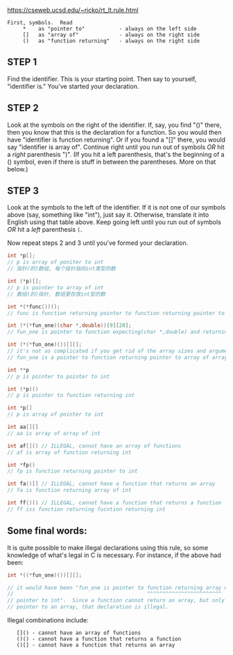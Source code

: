 https://cseweb.ucsd.edu/~ricko/rt_lt.rule.html


```
First, symbols.  Read
     *    as "pointer to"           - always on the left side
     []   as "array of"             - always on the right side
     ()   as "function returning"   - always on the right side
```

STEP 1
------
Find the identifier.  This is your starting point.  Then say to yourself,
"identifier is."  You've started your declaration.


STEP 2
------
Look at the symbols on the right of the identifier.  If, say, you find "()"
there, then you know that this is the declaration for a function.  So you
would then have "identifier is function returning".  Or if you found a
"[]" there, you would say "identifier is array of".  Continue right until
you run out of symbols *OR* hit a *right* parenthesis ")".  (If you hit a
left parenthesis, that's the beginning of a () symbol, even if there
is stuff in between the parentheses.  More on that below.)


STEP 3
------
Look at the symbols to the left of the identifier.  If it is not one of our
symbols above (say, something like "int"), just say it.  Otherwise, translate
it into English using that table above.  Keep going left until you run out of
symbols *OR* hit a *left* parenthesis `(`.

Now repeat steps 2 and 3 until you've formed your declaration.

```c
int *p[];
// p is array of poniter to int
// 指针(的)数组, 每个指针指向int类型的数

int (*p)[];
// p is pointer to array of int
// 数组(的)指针, 数组里存放int型的数

int *(*func())();
// func is function returning pointer to function returning pointer to int

int (*(*fun_one)(char *,double))[9][20];
// fun_one is pointer to function expecting(char *,double) and returning pointer to array(size 9) of array(size 20) of int

int (*(*fun_one)())[][];
// it's not as complicated if you get rid of the array sizes and argument lists
// fun_one is a pointer to function returning pointer to array of array of int

int **p
// p is pointer to pointer to int

int (*p)()
// p is pointer to function returning int

int *p[]
// p is array of pointer to int

int aa[][]
// aa is array of array of int

int af[]() // ILLEGAL, cannot have an array of functions
// af is array of function returning int

int *fp()
// fp is function returning pointer to int

int fa()[] // ILLEGAL, cannot have a function that returns an array
// fa is function returning array of int

int ff()() // ILLEGAL, cannot have a function that returns a function
// ff iss function returning fucntion returning int
```

Some final words:
-------------
It is quite possible to make illegal declarations using this rule,
so some knowledge of what's legal in C is necessary.  For instance,
if the above had been:

```c
int *((*fun_one)())[][];

// it would have been "fun_one is pointer to function returning array of array of
//                                           ^^^^^^^^^^^^^^^^^^^^^^^^
// pointer to int".  Since a function cannot return an array, but only a
// pointer to an array, that declaration is illegal.
```

Illegal combinations include:
```
   []() - cannot have an array of functions
   ()() - cannot have a function that returns a function
   ()[] - cannot have a function that returns an array
```
